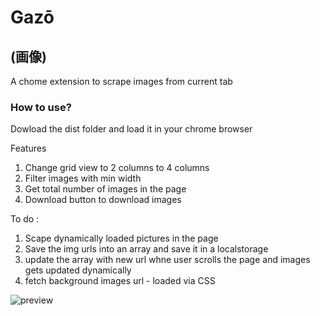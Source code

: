# Gazō 
## (画像)
A chome extension to scrape images from current tab

### How to use? 
Dowload the dist folder and load it in your chrome browser


Features

 1. Change grid view to 2 columns to 4 columns
 2. Filter images with min width
 3. Get total number of images in the page
 4. Download button to download images

 To do : 

  1. Scape dynamically loaded pictures in the page
  2. Save the img urls into an array and save it in a localstorage
  3. update the array with new url whne user scrolls the page and images gets updated dynamically
  4. fetch background images url - loaded via CSS 

![preview](https://github.com/black/Gazo/blob/main/screen-capture.gif)
